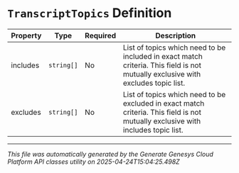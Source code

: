 # `TranscriptTopics` Definition

| Property | Type | Required | Description |
|----------|------|----------|-------------|
| includes | `string[]` | No | List of topics which need to be included in exact match criteria. This field is not mutually exclusive with excludes topic list. |
| excludes | `string[]` | No | List of topics which need to be excluded in exact match criteria. This field is not mutually exclusive with includes topic list. |

---

*This file was automatically generated by the Generate Genesys Cloud Platform API classes utility on 2025-04-24T15:04:25.498Z*